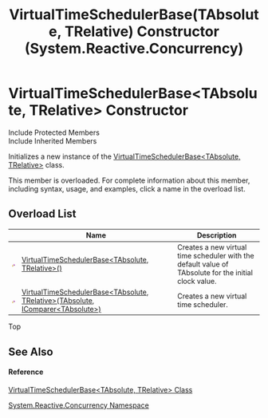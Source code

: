 ﻿---
title: VirtualTimeSchedulerBase(TAbsolute, TRelative) Constructor  (System.Reactive.Concurrency)
TOCTitle: VirtualTimeSchedulerBase(TAbsolute, TRelative) Constructor
ms:assetid: Overload:System.Reactive.Concurrency.VirtualTimeSchedulerBase`2.#ctor
ms:mtpsurl: https://msdn.microsoft.com/en-us/library/Hh211891(v=VS.103)
ms:contentKeyID: 36069336
ms.date: 06/28/2011
mtps_version: v=VS.103
f1_keywords:
- System.Reactive.Concurrency.VirtualTimeSchedulerBase`2.#ctor
- System.Reactive.Concurrency.VirtualTimeSchedulerBase`2.VirtualTimeSchedulerBase
dev_langs:
- CSharp
- JScript
- VB
- FSharp
---

# VirtualTimeSchedulerBase\<TAbsolute, TRelative\> Constructor

Include Protected Members  
Include Inherited Members  

Initializes a new instance of the [VirtualTimeSchedulerBase\<TAbsolute, TRelative\>](hh229167\(v=vs.103\).md) class.

This member is overloaded. For complete information about this member, including syntax, usage, and examples, click a name in the overload list.

## Overload List

<table>
<thead>
<tr class="header">
<th> </th>
<th>Name</th>
<th>Description</th>
</tr>
</thead>
<tbody>
<tr class="odd">
<td><img src="images\Hh303103.protmethod(en-us,VS.103).gif" title="Protected method" alt="Protected method" /></td>
<td><a href="hh244248(v=vs.103).md">VirtualTimeSchedulerBase&lt;TAbsolute, TRelative&gt;()</a></td>
<td>Creates a new virtual time scheduler with the default value of TAbsolute for the initial clock value.</td>
</tr>
<tr class="even">
<td><img src="images\Hh303103.protmethod(en-us,VS.103).gif" title="Protected method" alt="Protected method" /></td>
<td><a href="https://msdn.microsoft.com/en-us/library/m:system.reactive.concurrency.virtualtimeschedulerbase%602.#ctor(%600%2csystem.collections.generic.icomparer%7b%600%7d)(v=VS.103)">VirtualTimeSchedulerBase&lt;TAbsolute, TRelative&gt;(TAbsolute, IComparer&lt;TAbsolute&gt;)</a></td>
<td>Creates a new virtual time scheduler.</td>
</tr>
</tbody>
</table>

Top

## See Also

#### Reference

[VirtualTimeSchedulerBase\<TAbsolute, TRelative\> Class](hh229167\(v=vs.103\).md)

[System.Reactive.Concurrency Namespace](hh229042\(v=vs.103\).md)

